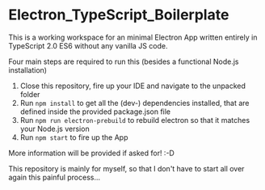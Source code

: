 # Electron_TypeScript_Boilerplate
This is a working workspace for an minimal Electron App written entirely in TypeScript 2.0 ES6 without any vanilla JS code.

Four main steps are required to run this (besides a functional Node.js installation)

1. Close this repository, fire up your IDE and navigate to the unpacked folder
2. Run `npm install` to get all the (dev-) dependencies installed, that are defined inside the provided package.json file
3. Run `npm run electron-prebuild` to rebuild electron so that it matches your Node.js version
4. Run `npm start` to fire up the App

More information will be provided if asked for! :-D

This repository is mainly for myself, so that I don't have to start all over again this painful process...
